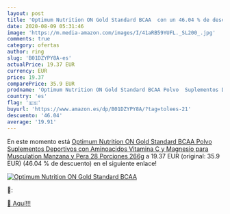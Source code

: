 ```yaml
---
layout: post
title: 'Optimum Nutrition ON Gold Standard BCAA  con un 46.04 % de descuento'
date: 2020-08-09 05:31:46
image: 'https://m.media-amazon.com/images/I/41aRB59YUFL._SL200_.jpg'
comments: true
category: ofertas
author: ring
slug: 'B01DZYPY8A-es'
actualPrice: 19.37 EUR
currency: EUR
price: 19.37
comparePrice: 35.9 EUR
prodname: 'Optimum Nutrition ON Gold Standard BCAA Polvo  Suplementos Deportivos con Aminoacidos  Vitamina C y Magnesio para Musculation  Manzana y Pera  28 Porciones  266g'
country: 'es'
flag: '🇪🇸'
buyurl: 'https://www.amazon.es/dp/B01DZYPY8A/?tag=tolees-21'
descuento: '46.04'
average: '19.91'
---
```


En este momento está [Optimum Nutrition ON Gold Standard BCAA Polvo  Suplementos Deportivos con Aminoacidos  Vitamina C y Magnesio para Musculation  Manzana y Pera  28 Porciones  266g](https://www.amazon.es/dp/B01DZYPY8A/?tag=tolees-21) a 19.37 EUR (original: 35.9 EUR) (46.04 %  de descuento) en el siguiente enlace!

[![Optimum Nutrition ON Gold Standard BCAA ](https://m.media-amazon.com/images/I/41aRB59YUFL._SL200_.jpg)](https://www.amazon.es/dp/B01DZYPY8A/?tag=tolees-21)

🔎:


[🛒 Aquí!!!](https://www.amazon.es/dp/B01DZYPY8A/?tag=tolees-21)

